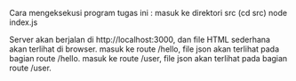 Cara mengeksekusi program tugas ini :
masuk ke direktori src (cd src)
node index.js

Server akan berjalan di http://localhost:3000, dan file HTML sederhana akan terlihat di browser.
masuk ke route /hello, file json akan terlihat pada bagian route /hello. 
masuk ke route /user, file json akan terlihat pada bagian route /user.